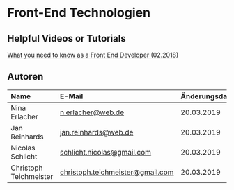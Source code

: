 # Front-End Technologien




## Helpful Videos or Tutorials
[What you need to know as a Front End Developer (02.2018)](https://www.youtube.com/watch?v=Xd7huBu39qk)

## Autoren

| Name | E-Mail | Änderungsdatum |
|:-----|:-------|:---------------|
|Nina Erlacher|n.erlacher@web.de|20.03.2019|
|Jan Reinhards|jan.reinhards@web.de|20.03.2019|
|Nicolas Schlicht|schlicht.nicolas@gmail.com|20.03.2019|
|Christoph Teichmeister|christoph.teichmeister@gmail.com|20.03.2019|
